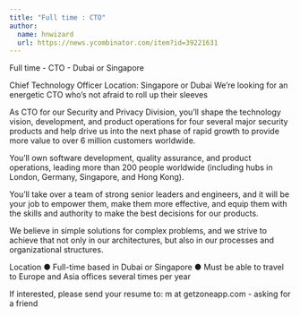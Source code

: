```yaml
---
title: "Full time : CTO"
author:
  name: hnwizard
  url: https://news.ycombinator.com/item?id=39221631
---
```

Full time - CTO  - Dubai or Singapore

Chief Technology Officer Location: Singapore or Dubai
We’re looking for an energetic CTO who’s not afraid to roll up their sleeves

As CTO for our Security and Privacy Division, you’ll shape the technology vision, development, and product operations for four several major security products and help drive us into the next phase of rapid growth to provide more value to over 6 million customers worldwide.

You’ll own software development, quality assurance, and product operations, leading more than 200 people worldwide (including hubs in London, Germany, Singapore, and Hong Kong).

You’ll take over a team of strong senior leaders and engineers, and it will be your job to empower them, make them more effective, and equip them with the skills and authority to make the best decisions for our products.

We believe in simple solutions for complex problems, and we strive to achieve that not only in our architectures, but also in our processes and organizational structures.

Location ● Full-time based in Dubai or Singapore ● Must be able to travel to Europe and Asia offices several times per year

If interested, please send your resume to: m at getzoneapp.com - asking for a friend
